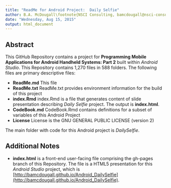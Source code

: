 ```yaml
---
title: "ReadMe for Android Project:  Daily Selfie"
author: B.A. McDougall\footnote{NSCI Consulting, bamcdougall@nsci-consulting.com}
date: "Wednesday, Aug 15, 2015"
output: html_document
---
```


## Abstract

This GitHub Repository contains a project for **Programming Mobile Applications for Android Handheld Systems: Part 2** built within *Android Studio*.  This Repository contains 1,270 files in 588 folders.  The following files are primary descriptive files:

- **ReadMe.md** This file
- **ReadMe.txt** ReadMe.txt provides environment information for the build of this project
- **index.Rmd** index.Rmd is a file that generates content of slide presentation describing *Daily Selfie* project.  The output is **index.html**.
- **CodeBook.md** CodeBook.Rmd contains definitions for a subset of variables of this Android Project
- **License** License is the GNU GENERAL PUBLIC LICENSE (version 2) 

The main folder with code for this Android project is *DailySelfie*.

## Additional Notes

- **index.html** is a front-end user-facing file comprising the gh-pages branch of this Repository.  The file is a HTML5 presentation for this *Android Studio* project, which is [http://bamcdougall.github.io/Android_DailySelfie](http://bamcdougall.github.io/Android_DailySelfie).
